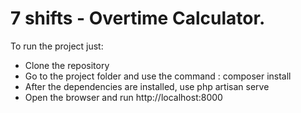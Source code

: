 # 7 shifts - Overtime Calculator.

To run the project just: 

- Clone the repository
- Go to the project folder and use the command : composer install
- After the dependencies are installed, use php artisan serve
- Open the browser and run http://localhost:8000

